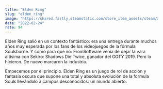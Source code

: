 ```yaml
---
title: "Elden Ring"
slug: "elden_ring"
image: "https://shared.fastly.steamstatic.com/store_item_assets/steam/apps/1245620/header.jpg?t=1748630546"
date: "2022-02-24"
rate: 94
---
```


Elden Ring salió en un contexto fantástico: era una entrega durante muchos años muy esperada por los fans de los videojuegos de la fórmula Soulsborne. Y como para que no: FromSoftware venia de dejar la vara altísima con Sekiro: Shadows Die Twice, ganador del GOTY 2019. Pero lo hicieron. De nuevo marcaron la industria.

Empecemos por el principio. Elden Ring es un juego de rol de acción y fantasía oscura que supone una total y absoluta evolución de la formula Souls llevándolo a campos desconocidos: un mundo abierto.